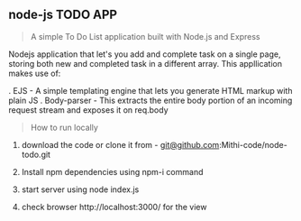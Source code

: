## node-js TODO APP

>A simple To Do List application built with Node.js and Express

Nodejs application that let's you add and complete task on a single page, storing both new and completed task in a different array. This appllication makes use of:

. EJS - A simple templating engine that lets you generate HTML markup with plain JS
. Body-parser - This extracts the entire body portion of an incoming request stream and exposes it on req.body

> How to run locally

1. download the code or clone it from - 
   git@github.com:Mithi-code/node-todo.git

2. Install npm dependencies using npm-i command 
3. start server using node index.js
4. check browser http://localhost:3000/  for the view 